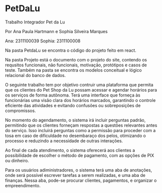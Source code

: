 # PetDaLu

Trabalho Integrador Pet da Lu

Por Ana Paula Hartmann e Sophia Silveira Marques

Ana: 2311100039 Sophia: 2311100008

Na pasta PetdaLu se encontra o código do projeto feito em react.

Na pasta Projeto está o documento com o projeto do site, contendo os requsitos funcionais, não funcionais, motivação, protótipos e casos de teste. Também na pasta se encontra os modelos conceitual e lógico relacional do banco de dados.

O seguinte trabalho tem por objetivo contruir uma plataforma que permita que os clientes do Pet Shop da Lu possam acessar e agendar horários para os serviços de forma autônoma. Terá uma interface que forneça às funcionárias uma visão clara dos horários marcados, garantindo o controle eficiente das atividades e evitando confusões ou sobreposições de compromissos.

No momento do agendamento, o sistema irá incluir perguntas padrão, permitindo que os clientes forneçam respostas a questões relevantes antes do serviço. Isso incluirá perguntas como a permissão para proceder com a tosa em caso de dificuldade no desembaraço dos pelos, otimizando o processo e reduzindo a necessidade de outras interações.

Ao final de cada atendimento, o sistema oferecerá aos clientes a possibilidade de escolher o método de pagamento, com as opções de PIX ou dinheiro.

Para os usuários adiministradores, o sistema terá uma aba de anotações, onde será possível escrever tarefas a serem realizadas, e uma aba de finanças. Nessa aba, pode-se procurar clientes, pagamentos, e organizar o empreendimento.
